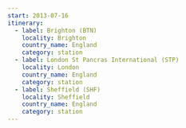 ```yaml
---
start: 2013-07-16
itinerary:
  - label: Brighton (BTN)
    locality: Brighton
    country_name: England
    category: station
  - label: London St Pancras International (STP)
    locality: London
    country_name: England
    category: station
  - label: Sheffield (SHF)
    locality: Sheffield
    country_name: England
    category: station
---
```

